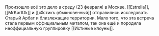 Произошло всё это дело в среду (23 февраля) в Москве.
[[Estrella]], [[MrKarlOk]] и [[кꙋстикъ ѻбыкновенный]] отправились исследовать Старый Арбат и близлежащие территории.
Мало того, что эта встреча стала первым оффициальным митапом, так она ещё и породила неоффициальную группировку [[Истиные клоуны]].